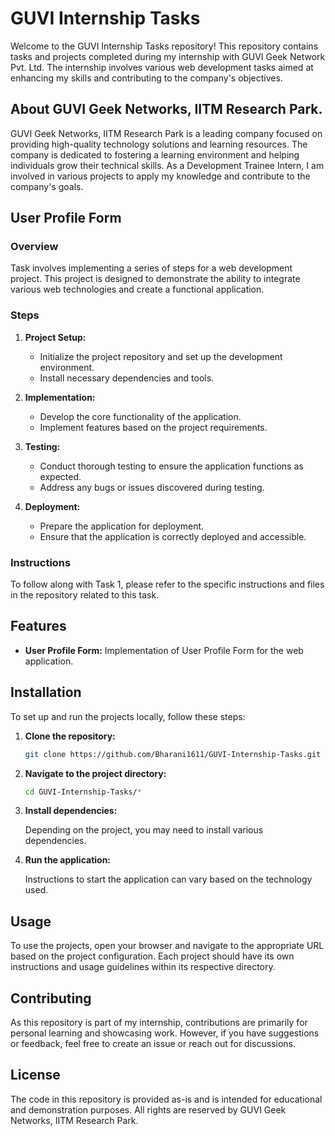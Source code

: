 # GUVI Internship Tasks

Welcome to the GUVI Internship Tasks repository! This repository contains tasks and projects completed during my internship with GUVI Geek Network Pvt. Ltd. The internship involves various web development tasks aimed at enhancing my skills and contributing to the company's objectives.

## About GUVI Geek Networks, IITM Research Park.

GUVI Geek Networks, IITM Research Park is a leading company focused on providing high-quality technology solutions and learning resources. The company is dedicated to fostering a learning environment and helping individuals grow their technical skills. As a Development Trainee Intern, I am involved in various projects to apply my knowledge and contribute to the company's goals.

## User Profile Form

### Overview

Task involves implementing a series of steps for a web development project. This project is designed to demonstrate the ability to integrate various web technologies and create a functional application.

### Steps

1. **Project Setup:**

   - Initialize the project repository and set up the development environment.
   - Install necessary dependencies and tools.

2. **Implementation:**

   - Develop the core functionality of the application.
   - Implement features based on the project requirements.

3. **Testing:**

   - Conduct thorough testing to ensure the application functions as expected.
   - Address any bugs or issues discovered during testing.

4. **Deployment:**
   - Prepare the application for deployment.
   - Ensure that the application is correctly deployed and accessible.

### Instructions

To follow along with Task 1, please refer to the specific instructions and files in the repository related to this task.

## Features

- **User Profile Form:** Implementation of User Profile Form for the web application.

## Installation

To set up and run the projects locally, follow these steps:

1. **Clone the repository:**

   ```bash
   git clone https://github.com/Bharani1611/GUVI-Internship-Tasks.git
   ```

2. **Navigate to the project directory:**

   ```bash
   cd GUVI-Internship-Tasks/*
   ```

3. **Install dependencies:**

   Depending on the project, you may need to install various dependencies.

4. **Run the application:**

   Instructions to start the application can vary based on the technology used.

## Usage

To use the projects, open your browser and navigate to the appropriate URL based on the project configuration. Each project should have its own instructions and usage guidelines within its respective directory.

## Contributing

As this repository is part of my internship, contributions are primarily for personal learning and showcasing work. However, if you have suggestions or feedback, feel free to create an issue or reach out for discussions.

## License

The code in this repository is provided as-is and is intended for educational and demonstration purposes. All rights are reserved by GUVI Geek Networks, IITM Research Park.
